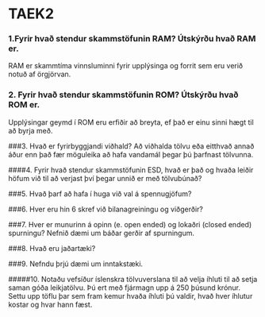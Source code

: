 # TAEK2
### 1.Fyrir hvað stendur skammstöfunin RAM? Útskýrðu hvað RAM er.
RAM er skammtíma vinnsluminni fyrir upplýsinga og forrit sem eru verið notuð af örgjörvan.

### 2. Fyrir hvað stendur skammstöfunin ROM? Útskýrðu hvað ROM er.
Upplýsingar geymd í ROM eru erfiðir að breyta, ef það er einu sinni hægt til að byrja með.

###3. Hvað er fyrirbyggjandi viðhald?
Að viðhalda tölvu eða eitthvað annað áður enn það fær möguleika að hafa vandamál þegar þú þarfnast tölvunna.

####4. Fyrir hvað stendur skammstöfunin ESD, hvað er það og hvaða leiðir höfum við til að verjast því þegar unnið er með tölvubúnað?


###5. Hvað þarf að hafa í huga við val á spennugjöfum?


###6. Hver eru hin 6 skref við bilanagreiningu og viðgerðir?


###7. Hver er munurinn á opinn (e. open ended) og lokaðri (closed ended) spurningu? Nefnið dæmi um báðar gerðir af spurningum.


###8. Hvað eru jaðartæki?


###9. Nefndu þrjú dæmi um inntakstæki.


#####10. Notaðu vefsíður íslenskra tölvuverslana til að velja íhluti til að setja saman góða leikjatölvu. Þú ert með fjármagn upp á 250 þúsund krónur. Settu upp töflu þar sem fram kemur hvaða íhluti þú valdir, hvað hver íhlutur kostar og hvar hann fæst.

